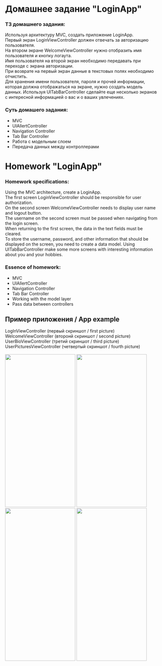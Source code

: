 # Домашнее задание "LoginApp"

### ТЗ домашнего задания:
Используя архитектуру MVC, создать приложение LoginApp.<br>
Первый экран LoginViewController должен отвечать за авторизацию пользователя.<br>
На втором экране WelcomeViewController нужно отобразить имя пользователя и кнопку логаута.<br>
Имя пользователя на второй экран необходимо передавать при переходе с экрана авторизации.<br>
При возврате на первый экран данные в текстовых полях необходимо отчистить.<br>
Для хранения имени пользователя, пароля и прочей информации, которая должна отображаться на экране, нужно создать модель данных.
Используя UITabBarController сделайте еще несколько экранов с интересной информацией о вас и о ваших увлечениях.

### Суть домашего задания:
- MVC
- UIAllertController
- Navigation Controller
- Tab Bar Controller
- Работа с модельным слоем
- Передача данных между контроллерами

# Homework "LoginApp"

### Homework specifications:
Using the MVC architecture, create a LoginApp.<br>
The first screen LoginViewController should be responsible for user authorization.<br>
On the second screen WelcomeViewController needs to display user name and logout button.<br>
The username on the second screen must be passed when navigating from the login screen.<br>
When returning to the first screen, the data in the text fields must be cleared.<br>
To store the username, password, and other information that should be displayed on the screen, you need to create a data model.
Using UITabBarController make some more screens with interesting information about you and your hobbies.

### Essence of homework:
- MVC
- UIAllertController
- Navigation Controller
- Tab Bar Controller
- Working with the model layer
- Pass data between controllers

## Пример приложения / App example
LogInViewController (первый скриншот / first picture)<br>
WelcomeViewController (второнй скриншот / second picture)<br>
UserBioViewController (третий скриншот / third picture)<br>
UserPicturesViewController (четвертый скриншот / fourth picture)<br><br>
<img src="https://user-images.githubusercontent.com/98335973/203797011-5a124b54-9999-4d6c-8f5f-928edec5700a.png" width="230" height="500"> <img src="https://user-images.githubusercontent.com/98335973/203797003-23793e78-f4ba-423a-93cd-6dbe6d3ca31b.png" width="230" height="500"> <img src="https://user-images.githubusercontent.com/98335973/203797018-729d9aa9-4fe4-4a8b-97d4-d40039f75261.png" width="230" height="500"> <img src="https://user-images.githubusercontent.com/98335973/203797023-4e4e8b10-08d0-4ec8-be6d-9f035fd4a88e.png" width="230" height="500">

